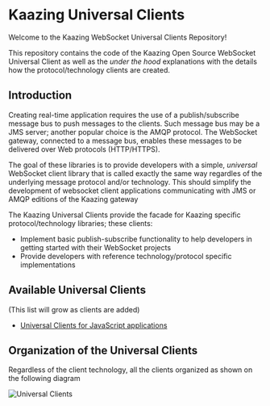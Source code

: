 # Kaazing Universal Clients

Welcome to the Kaazing WebSocket Universal Clients Repository!

This repository contains the code of the Kaazing Open Source WebSocket Universal Client as well as the *under the hood* explanations with the details how the protocol/technology clients are created.

## Introduction
Creating real-time application requires the use of a publish/subscribe message bus to push messages to the clients. Such message bus may be a JMS server; another popular choice is the AMQP protocol. The WebSocket gateway, connected to a message bus, enables these messages to be delivered over Web protocols (HTTP/HTTPS).

The goal of these libraries is to provide developers with a simple, *universal* WebSocket client library that is called exactly the same way regardles of the underlying message protocol and/or technology. This should simplify the development of websocket client applications communicating with JMS or AMQP editions of the Kaazing gateway


The Kaazing Universal Clients provide the facade for Kaazing specific protocol/technology libraries; these clients:
* Implement basic publish-subscribe functionality to help developers in getting started with their WebSocket projects
* Provide developers with reference technology/protocol specific implementations

## Available Universal Clients
(This list will grow as clients are added)
- [Universal Clients for JavaScript applications][1]

## Organization of the Universal Clients
Regardless of the client technology, all the clients organized as shown on the following diagram

![][image-1]

[1]:	https://github.com/kaazing/universal-client/tree/develop/javascript "Universal Clients for JavaScript applications"

[image-1]:	images/UniversalClients.png "Universal Clients"
